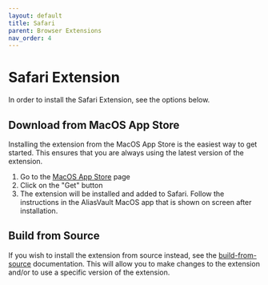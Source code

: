 ```yaml
---
layout: default
title: Safari
parent: Browser Extensions
nav_order: 4
---
```


# Safari Extension
In order to install the Safari Extension, see the options below.

## Download from MacOS App Store
Installing the extension from the MacOS App Store is the easiest way to get started. This ensures that you are always using the latest version of the extension.

1. Go to the [MacOS App Store](https://apps.apple.com/app/id6743163173) page
2. Click on the "Get" button
3. The extension will be installed and added to Safari. Follow the instructions in the AliasVault MacOS app that is shown on screen after installation.

## Build from Source
If you wish to install the extension from source instead, see the [build-from-source](build-from-source.md) documentation. This will allow you to make changes to the extension and/or to use a specific version of the extension.